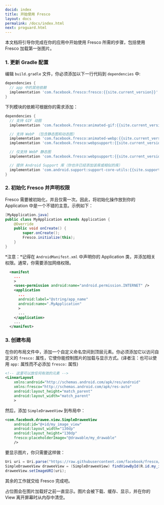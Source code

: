 ```yaml
---
docid: index
title: 开始使用 Fresco
layout: docs
permalink: /docs/index.html
next: proguard.html
---
```


本文档将引导你完成在你的应用中开始使用 Fresco 所需的步骤，包括使用 Fresco 加载第一张图片。

### 1. 更新 Gradle 配置

编辑 `build.gradle` 文件，你必须添加以下一行代码到 `dependencies` 中:

```groovy
dependencies {
  // app 中的其他依赖
  implementation 'com.facebook.fresco:fresco:{{site.current_version}}'
}
```

下列模块的依赖可根据你的需求添加：

```groovy
dependencies {
  // 支持 GIF 动图
  implementation 'com.facebook.fresco:animated-gif:{{site.current_version}}'

  // 支持 WebP （包含静态图和动态图）
  implementation 'com.facebook.fresco:animated-webp:{{site.current_version}}'
  implementation 'com.facebook.fresco:webpsupport:{{site.current_version}}'

  // 仅支持 WebP 静态图
  implementation 'com.facebook.fresco:webpsupport:{{site.current_version}}'

  // 提供 Android Support 库（你也许已经添加该库或相似的库）
  implementation 'com.android.support:support-core-utils:{{site.support_library_version}}'
}
```

### 2. 初始化 Fresco 并声明权限

Fresco 需要被初始化，并且仅需一次。因此，将初始化操作放到你的 Application 中是一个不错的主意。示例如下：

```java
[MyApplication.java]
public class MyApplication extends Application {
    @Override
    public void onCreate() {
        super.onCreate();
        Fresco.initialize(this);
    }
}
```

*注意：*记得在 ```AndroidManifest.xml``` 中声明你的 Application 类，并添加相关权限。通常，你需要添加网络权限。

```xml
  <manifest
    ...
    >
    <uses-permission android:name="android.permission.INTERNET" />
    <application
      ...
      android:label="@string/app_name"
      android:name=".MyApplication"
      >
      ...
    </application>
    ...
  </manifest>
```

### 3. 创建布局

在你的布局文件中，添加一个自定义命名空间到顶层元素。你必须添加它以访问自定义的 `fresco:` 属性，它使你能控制图片的加载与显示方式。(译者注：也可以使用 `app:` 属性而不必添加 `fresco:` 属性)

```xml
<!-- 这里可以放任何有效的元素 -->
<LinearLayout
    xmlns:android="http://schemas.android.com/apk/res/android"
    xmlns:fresco="http://schemas.android.com/apk/res-auto"
    android:layout_height="match_parent"
    android:layout_width="match_parent"
    >
```

然后，添加 ```SimpleDraweeView``` 到布局中：

```xml
<com.facebook.drawee.view.SimpleDraweeView
    android:id="@+id/my_image_view"
    android:layout_width="130dp"
    android:layout_height="130dp"
    fresco:placeholderImage="@drawable/my_drawable"
    />
```

要显示图片，你只需要这样做：

```java
Uri uri = Uri.parse("https://raw.githubusercontent.com/facebook/fresco/master/docs/static/logo.png");
SimpleDraweeView draweeView = (SimpleDraweeView) findViewById(R.id.my_image_view);
draweeView.setImageURI(uri);
```
其余的工作就交给 Fresco 完成吧。

占位图会在图片加载好之前一直显示。图片会被下载、缓存、显示，并在你的 View 离开屏幕时从内存中清空。
